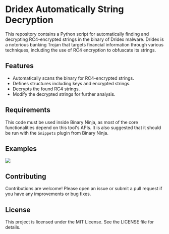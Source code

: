 # Dridex Automatically String Decryption

This repository contains a Python script for automatically finding and decrypting RC4-encrypted strings in the binary of Dridex malware. Dridex is a notorious banking Trojan that targets financial information through various techniques, including the use of RC4 encryption to obfuscate its strings.

## Features

- Automatically scans the binary for RC4-encrypted strings.
- Defines structures including keys and encrypted strings.
- Decrypts the found RC4 strings.
- Modify the decrypted strings for further analysis.

## Requirements

This code must be used inside Binary Ninja, as most of the core functionalities depend on this tool's APIs.
It is also suggested that it should be run with the `Snippets` plugin from Binary Ninja.

## Examples

![](https://github.com/azhlm/Dridex-Automatically-String-Decryption/blob/main/demo.gif)

## Contributing
Contributions are welcome! Please open an issue or submit a pull request if you have any improvements or bug fixes.

## License
This project is licensed under the MIT License. See the LICENSE file for details.
